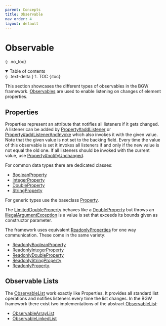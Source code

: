```yaml
---
parent: Concepts
title: Observable
nav_order: 4
layout: default
---
```


<!-- KDoc -->
[ObservableKDoc]: https://tudo-aqua.github.io/bgw/kotlin-docs/bgw-core/tools.aqua.bgw.observable/-observable/index.html
[addListenerKDoc]: https://tudo-aqua.github.io/bgw/kotlin-docs/bgw-core/tools.aqua.bgw.observable/-value-observable/add-listener.html
[addListenerAndInvokeKDoc]: https://tudo-aqua.github.io/bgw/kotlin-docs/bgw-core/tools.aqua.bgw.observable/-value-observable/add-listener-and-invoke.html
[notifyUnchangedKDoc]: https://tudo-aqua.github.io/bgw/kotlin-docs/bgw-core/tools.aqua.bgw.observable/-property/notify-unchanged.html

[PropertyKDoc]: https://tudo-aqua.github.io/bgw/kotlin-docs/bgw-core/tools.aqua.bgw.observable/-property/index.html
[BooleanPropertyKDoc]: https://tudo-aqua.github.io/bgw/kotlin-docs/bgw-core/tools.aqua.bgw.observable/-boolean-property/index.html
[IntegerPropertyKDoc]: https://tudo-aqua.github.io/bgw/kotlin-docs/bgw-core/tools.aqua.bgw.observable/-integer-property/index.html
[DoublePropertyKDoc]: https://tudo-aqua.github.io/bgw/kotlin-docs/bgw-core/tools.aqua.bgw.observable/-double-property/index.html
[LimitedDoublePropertyKDoc]: https://tudo-aqua.github.io/bgw/kotlin-docs/bgw-core/tools.aqua.bgw.observable.properties/-limited-double-property/index.html
[StringPropertyKDoc]: https://tudo-aqua.github.io/bgw/kotlin-docs/bgw-core/tools.aqua.bgw.observable/-string-property/index.html

[ReadonlyPropertyKDoc]: https://tudo-aqua.github.io/bgw/kotlin-docs/bgw-core/tools.aqua.bgw.observable.properties/-readonly-property/index.html
[ReadonlyBooleanPropertyKDoc]: https://tudo-aqua.github.io/bgw/kotlin-docs/bgw-core/tools.aqua.bgw.observable/-readonly-boolean-property/index.html
[ReadonlyIntegerPropertyKDoc]: https://tudo-aqua.github.io/bgw/kotlin-docs/bgw-core/tools.aqua.bgw.observable/-readonly-integer-property/index.html
[ReadonlyDoublePropertyKDoc]: https://tudo-aqua.github.io/bgw/kotlin-docs/bgw-core/tools.aqua.bgw.observable/-readonly-double-property/index.html
[ReadonlyStringPropertyKDoc]: https://tudo-aqua.github.io/bgw/kotlin-docs/bgw-core/tools.aqua.bgw.observable/-readonly-string-property/index.html

[ObservableListKDoc]: https://tudo-aqua.github.io/bgw/kotlin-docs/bgw-core/tools.aqua.bgw.observable/-observable-list/index.html
[ObservableArrayListKDoc]: https://tudo-aqua.github.io/bgw/kotlin-docs/bgw-core/tools.aqua.bgw.observable/-observable-array-list/index.html
[ObservableLinkedListKDoc]: https://tudo-aqua.github.io/bgw/kotlin-docs/bgw-core/tools.aqua.bgw.observable/-observable-linked-list/index.html

[IllegalArgumentExceptionKDoc]: https://kotlinlang.org/api/latest/jvm/stdlib/kotlin/-illegal-argument-exception/
<!-- Start Page -->
# Observable

{: .no_toc}
<details open markdown="block">
  <summary>
    Table of contents
  </summary>
  {: .text-delta }
1. TOC
{:toc}
</details>

This section showcases the different types of observables in the BGW framework. [Observables][ObservableKDoc] are used
to enable listening on changes of element properties.

## Properties

Properties represent an attribute that notifies all listeners if it gets changed. A listener can be added
by [Property#addListener][addListenerKDoc]
or [Property#addListenerAndInvoke][addListenerAndInvokeKDoc]
which also invokes it with the given value. Note that the given value is not set to the backing field. Every time the
value of this observable is set it invokes all listeners if and only if the new value is not equal the old one. If 
all listeners should be invoked with the current value, use [Property#notifyUnchanged][notifyUnchangedKDoc].

For common data types there are dedicated classes:
* [BooleanProperty][BooleanPropertyKDoc]
* [IntegerProperty][IntegerPropertyKDoc]
* [DoubleProperty][DoublePropertyKDoc]
* [StringProperty][StringPropertyKDoc]

For generic types use the baseclass [Property<T>][PropertyKDoc].

The [LimitedDoubleProperty][LimitedDoublePropertyKDoc] behaves like a [DoubleProperty][DoublePropertyKDoc] 
but throws an [IllegalArgumentException][IllegalArgumentExceptionKDoc] is a value is set that exceeds its bounds given as constructor parameter.

The framework uses equivalent [ReadonlyProperties][ReadonlyPropertyKDoc] for one way communication. These come in the same variety:
* [ReadonlyBooleanProperty][ReadonlyBooleanPropertyKDoc]
* [ReadonlyIntegerProperty][ReadonlyIntegerPropertyKDoc]
* [ReadonlyDoubleProperty][ReadonlyDoublePropertyKDoc]
* [ReadonlyStringProperty][ReadonlyStringPropertyKDoc]
* [ReadonlyProperty<T>][ReadonlyPropertyKDoc].

## Observable Lists

The [ObservableList][ObservableListKDoc] work exactly like Properties. It provides all standard list operations and notifies listeners every 
time
the list changes. In the BGW framework there exist two implementations of the
abstract [ObservableList][ObservableListKDoc]:
* [ObservableArrayList][ObservableArrayListKDoc]
* [ObservableLinkedList][ObservableLinkedListKDoc]
